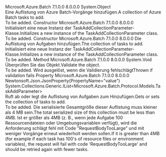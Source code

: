 <Type Name="TaskAddCollectionParameter" FullName="Microsoft.Azure.Batch.Protocol.Models.TaskAddCollectionParameter">
  <TypeSignature Language="C#" Value="public class TaskAddCollectionParameter" />
  <TypeSignature Language="ILAsm" Value=".class public auto ansi beforefieldinit TaskAddCollectionParameter extends System.Object" />
  <TypeSignature Language="DocId" Value="T:Microsoft.Azure.Batch.Protocol.Models.TaskAddCollectionParameter" />
  <TypeSignature Language="VB.NET" Value="Public Class TaskAddCollectionParameter" />
  <TypeSignature Language="F#" Value="type TaskAddCollectionParameter = class" />
  <AssemblyInfo>
    <AssemblyName>Microsoft.Azure.Batch</AssemblyName>
    <AssemblyVersion>7.1.0.0</AssemblyVersion>
    <AssemblyVersion>8.0.0.0</AssemblyVersion>
  </AssemblyInfo>
  <Base>
    <BaseTypeName>System.Object</BaseTypeName>
  </Base>
  <Interfaces />
  <Docs>
    <summary>
            <span data-ttu-id="8dd6b-101">Eine Auflistung von Azure Batch-Vorgänge hinzufügen.</span><span class="sxs-lookup"><span data-stu-id="8dd6b-101">A collection of Azure Batch tasks to add.</span></span>
            </summary>
    <remarks>To be added.</remarks>
  </Docs>
  <Members>
    <Member MemberName=".ctor">
      <MemberSignature Language="C#" Value="public TaskAddCollectionParameter ();" />
      <MemberSignature Language="ILAsm" Value=".method public hidebysig specialname rtspecialname instance void .ctor() cil managed" />
      <MemberSignature Language="DocId" Value="M:Microsoft.Azure.Batch.Protocol.Models.TaskAddCollectionParameter.#ctor" />
      <MemberSignature Language="VB.NET" Value="Public Sub New ()" />
      <MemberType>Constructor</MemberType>
      <AssemblyInfo>
        <AssemblyName>Microsoft.Azure.Batch</AssemblyName>
        <AssemblyVersion>7.1.0.0</AssemblyVersion>
        <AssemblyVersion>8.0.0.0</AssemblyVersion>
      </AssemblyInfo>
      <Parameters />
      <Docs>
        <summary>
            <span data-ttu-id="8dd6b-102">Initialisiert eine neue Instanz der TaskAddCollectionParameter-Klasse.</span><span class="sxs-lookup"><span data-stu-id="8dd6b-102">Initializes a new instance of the TaskAddCollectionParameter class.</span></span>
            </summary>
        <remarks>To be added.</remarks>
      </Docs>
    </Member>
    <Member MemberName=".ctor">
      <MemberSignature Language="C#" Value="public TaskAddCollectionParameter (System.Collections.Generic.IList&lt;Microsoft.Azure.Batch.Protocol.Models.TaskAddParameter&gt; value);" />
      <MemberSignature Language="ILAsm" Value=".method public hidebysig specialname rtspecialname instance void .ctor(class System.Collections.Generic.IList`1&lt;class Microsoft.Azure.Batch.Protocol.Models.TaskAddParameter&gt; value) cil managed" />
      <MemberSignature Language="DocId" Value="M:Microsoft.Azure.Batch.Protocol.Models.TaskAddCollectionParameter.#ctor(System.Collections.Generic.IList{Microsoft.Azure.Batch.Protocol.Models.TaskAddParameter})" />
      <MemberSignature Language="VB.NET" Value="Public Sub New (value As IList(Of TaskAddParameter))" />
      <MemberSignature Language="F#" Value="new Microsoft.Azure.Batch.Protocol.Models.TaskAddCollectionParameter : System.Collections.Generic.IList&lt;Microsoft.Azure.Batch.Protocol.Models.TaskAddParameter&gt; -&gt; Microsoft.Azure.Batch.Protocol.Models.TaskAddCollectionParameter" Usage="new Microsoft.Azure.Batch.Protocol.Models.TaskAddCollectionParameter value" />
      <MemberType>Constructor</MemberType>
      <AssemblyInfo>
        <AssemblyName>Microsoft.Azure.Batch</AssemblyName>
        <AssemblyVersion>7.1.0.0</AssemblyVersion>
        <AssemblyVersion>8.0.0.0</AssemblyVersion>
      </AssemblyInfo>
      <Parameters>
        <Parameter Name="value" Type="System.Collections.Generic.IList&lt;Microsoft.Azure.Batch.Protocol.Models.TaskAddParameter&gt;" />
      </Parameters>
      <Docs>
        <param name="value"><span data-ttu-id="8dd6b-103">Die Auflistung von Aufgaben hinzufügen.</span><span class="sxs-lookup"><span data-stu-id="8dd6b-103">The collection of tasks to add.</span></span></param>
        <summary>
            <span data-ttu-id="8dd6b-104">Initialisiert eine neue Instanz der TaskAddCollectionParameter-Klasse.</span><span class="sxs-lookup"><span data-stu-id="8dd6b-104">Initializes a new instance of the TaskAddCollectionParameter class.</span></span>
            </summary>
        <remarks>To be added.</remarks>
      </Docs>
    </Member>
    <Member MemberName="Validate">
      <MemberSignature Language="C#" Value="public virtual void Validate ();" />
      <MemberSignature Language="ILAsm" Value=".method public hidebysig newslot virtual instance void Validate() cil managed" />
      <MemberSignature Language="DocId" Value="M:Microsoft.Azure.Batch.Protocol.Models.TaskAddCollectionParameter.Validate" />
      <MemberSignature Language="VB.NET" Value="Public Overridable Sub Validate ()" />
      <MemberSignature Language="F#" Value="abstract member Validate : unit -&gt; unit&#xA;override this.Validate : unit -&gt; unit" Usage="taskAddCollectionParameter.Validate " />
      <MemberType>Method</MemberType>
      <AssemblyInfo>
        <AssemblyName>Microsoft.Azure.Batch</AssemblyName>
        <AssemblyVersion>7.1.0.0</AssemblyVersion>
        <AssemblyVersion>8.0.0.0</AssemblyVersion>
      </AssemblyInfo>
      <ReturnValue>
        <ReturnType>System.Void</ReturnType>
      </ReturnValue>
      <Parameters />
      <Docs>
        <summary>
            <span data-ttu-id="8dd6b-105">Überprüfen Sie das Objekt.</span><span class="sxs-lookup"><span data-stu-id="8dd6b-105">Validate the object.</span></span>
            </summary>
        <remarks>To be added.</remarks>
        <exception cref="T:Microsoft.Rest.ValidationException">
            <span data-ttu-id="8dd6b-106">Wird ausgelöst, wenn die Validierung fehlschlägt</span><span class="sxs-lookup"><span data-stu-id="8dd6b-106">Thrown if validation fails</span></span>
            </exception>
      </Docs>
    </Member>
    <Member MemberName="Value">
      <MemberSignature Language="C#" Value="public System.Collections.Generic.IList&lt;Microsoft.Azure.Batch.Protocol.Models.TaskAddParameter&gt; Value { get; set; }" />
      <MemberSignature Language="ILAsm" Value=".property instance class System.Collections.Generic.IList`1&lt;class Microsoft.Azure.Batch.Protocol.Models.TaskAddParameter&gt; Value" />
      <MemberSignature Language="DocId" Value="P:Microsoft.Azure.Batch.Protocol.Models.TaskAddCollectionParameter.Value" />
      <MemberSignature Language="VB.NET" Value="Public Property Value As IList(Of TaskAddParameter)" />
      <MemberSignature Language="F#" Value="member this.Value : System.Collections.Generic.IList&lt;Microsoft.Azure.Batch.Protocol.Models.TaskAddParameter&gt; with get, set" Usage="Microsoft.Azure.Batch.Protocol.Models.TaskAddCollectionParameter.Value" />
      <MemberType>Property</MemberType>
      <AssemblyInfo>
        <AssemblyName>Microsoft.Azure.Batch</AssemblyName>
        <AssemblyVersion>7.1.0.0</AssemblyVersion>
        <AssemblyVersion>8.0.0.0</AssemblyVersion>
      </AssemblyInfo>
      <Attributes>
        <Attribute>
          <AttributeName>Newtonsoft.Json.JsonProperty(PropertyName="value")</AttributeName>
        </Attribute>
      </Attributes>
      <ReturnValue>
        <ReturnType>System.Collections.Generic.IList&lt;Microsoft.Azure.Batch.Protocol.Models.TaskAddParameter&gt;</ReturnType>
      </ReturnValue>
      <Docs>
        <summary>
            <span data-ttu-id="8dd6b-107">Ruft ab oder legt die Auflistung von Aufgaben zum Hinzufügen.</span><span class="sxs-lookup"><span data-stu-id="8dd6b-107">Gets or sets the collection of tasks to add.</span></span>
            </summary>
        <value>To be added.</value>
        <remarks>
            <span data-ttu-id="8dd6b-108">Die serialisierte Gesamtgröße dieser Auflistung muss kleiner als 4 MB sein.</span><span class="sxs-lookup"><span data-stu-id="8dd6b-108">The total serialized size of this collection must be less than 4MB.</span></span>
            <span data-ttu-id="8dd6b-109">Ist er größer als 4MB (z. B., wenn jede Aufgabe 100 Ressourcendateien oder Umgebungsvariablen verfügt), wird die Anforderung schlägt fehl mit Code "RequestBodyTooLarge" und mit weniger Vorgänge erneut wiederholt werden sollen.</span><span class="sxs-lookup"><span data-stu-id="8dd6b-109">If it is greater than 4MB (for example if each task has 100's of resource files or environment variables), the request will fail with code 'RequestBodyTooLarge' and should be retried again with fewer tasks.</span></span>
            </remarks>
      </Docs>
    </Member>
  </Members>
</Type>